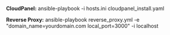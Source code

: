 **CloudPanel:** ansible-playbook -i hosts.ini cloudpanel_install.yaml

**Reverse Proxy:** ansible-playbook reverse_proxy.yml -e "domain_name=yourdomain.com local_port=3000" -i localhost
